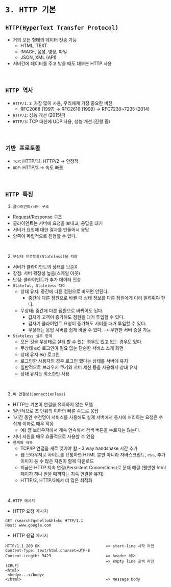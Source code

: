 # `3. HTTP 기본`

## `HTTP(HyperText Transfer Protocol)`

- 거의 모든 형태의 데이터 전송 가능
  - HTML, TEXT
  - IMAGE, 음성, 영상, 파일
  - JSON, XML (API)
- 서버간에 데이터를 주고 받을 때도 대부분 HTTP 사용

<br>

## `HTTP 역사`

- `HTTP/1.1`: 가장 많이 사용, 우리에게 가장 중요한 버전
  - RFC2068 (1997) -> RFC2616 (1999) -> RFC7230~7235 (2014)
- `HTTP/2`: 성능 개선 (2015년)
- `HTTP/3`: TCP 대신에 UDP 사용, 성능 개선 (진행 중)

<br>

## `기반 프로토콜`

- `TCP`: HTTP/1.1, HTTP/2 -> 안정적
- `UDP`: HTTP/3 -> 속도 빠름

<br>

## `HTTP 특징`

1. `클라이언트/서버 구조`
- Request/Response 구조
- 클라이언트는 서버에 요청을 보내고, 응답을 대기
- 서버가 요청에 대한 결과를 만들어서 응답
- 양쪽이 독립적으로 진행할 수 있다.

<br>

2. `무상태 프로토콜(Stateless)을 지향`
  - 서버가 클라이언트의 상태를 보존X
  - 장점: 서버 확장성 높음(스케일 아웃)
  - 단점: 클라이언트가 추가 데이터 전송
  - `Stateful, Stateless 차이`
    - 상태 유지: 중간에 다른 점원으로 바뀌면 안된다.
      - 중간에 다른 점원으로 바뀔 때 상태 정보를 다른 점원에게 미리 알려줘야 한다.
    - 무상태: 중간에 다른 점원으로 바뀌어도 된다.
      - 갑자기 고객이 증가해도 점원을 대거 투입할 수 있다.
      - 갑자기 클라이언트 요청이 증가해도 서버를 대거 투입할 수 있다.
      - 무상태는 응답 서버를 쉽게 바꿀 수 있다. -> 무한한 서버 증설 가능
  - `Stateless 실무 한계`
    - 모든 것을 무상태로 설계 할 수 있는 경우도 있고 없는 경우도 있다.
    - 무상태 ex) 로그인이 필요 없는 단순한 서비스 소개 화면
    - 상태 유지 ex) 로그인
    - 로그인한 사용자의 경우 로그인 했다는 상태를 서버에 유지
    - 일반적으로 브라우저 쿠키와 서버 세션 등을 사용해서 상태 유지
    - 상태 유지는 최소한만 사용

<br>

3. `비 연결성(Connectionless)`
  - HTTP는 기본이 연결을 유지하지 않는 모델
  - 일반적으로 초 단위의 이하의 빠른 속도로 응답
  - 1시간 동안 수천명이 서비스를 사용해도 실제 서버에서 동시에 처리하는 요청은 수십개 이하로 매우 작음
    - 예) 웹 브라우저에서 계속 연속해서 검색 버튼을 누르지는 않는다.
  - 서버 자원을 매우 효율적으로 사용할 수 있음
  - `한계와 극복`
    - TCP/IP 연결을 새로 맺어야 함 - 3 way handshake 시간 추가
    - 웹 브라우저로 사이트를 요청하면 HTML 뿐만 아니라 자바스크립트, css, 추가 이미지 등 수 많은 자원이 함께 다운로드
    - 지금은 HTTP 지속 연결(Persistent Connections)로 문제 해결 (웬만한 html 페이지 하나 받을 때까지는 지속 연결을 유지)
    - HTTP/2, HTTP/3에서 더 많은 최적화

<br>

4. `HTTP 메시지`
- HTTP 요청 메시지
```
GET /search?q=hello&hl=ko HTTP/1.1
Host: www.google.com

```

- HTTP 응답 메시지
```
HTTP/1.1 200 OK                             => start-line 시작 라인
Content-Type: text/html;charset=UTF-8
Content-Length: 3423                        => header 헤더
                                            => empty line 공백 라인 (CRLF)
<html>
 <body>...</body>
</html>                                     => message body
```














